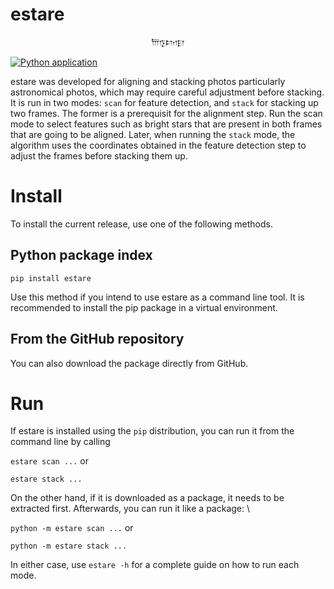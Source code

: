 # estare
<p align="center">
  𐎠𐎿𐎫𐎼
</p>

[![Python application](https://github.com/soheil-soltani/estare/actions/workflows/ci.yml/badge.svg?branch=master_pre_stage)](https://github.com/soheil-soltani/estare/actions/workflows/ci.yml)


estare was developed for aligning and stacking photos particularly astronomical photos, which may require careful adjustment before stacking.
It is run in two modes: `scan` for feature detection, and `stack` for stacking up two frames. The former is a prerequisit for the alignment step.
Run the scan mode to select features such as bright stars that are present in both frames that are going to be aligned. Later, when running the
`stack` mode, the algorithm uses the coordinates obtained in the feature detection step to adjust the frames before stacking them up. 


# Install

To install the current release, use one of the following methods.

## Python package index

`pip install estare`

Use this method if you intend to use estare as a command line tool. It is recommended to install the pip package in a virtual environment.


## From the GitHub repository

You can also download the package directly from GitHub.


# Run

If estare is installed using the `pip` distribution, you can run it from the command line by calling

`estare scan ...` or

`estare stack ...` 

On the other hand, if it is downloaded as a package, it needs to be extracted first. Afterwards, you can run it like a package: \

`python -m estare scan ...` or 

`python -m estare stack ...`

In either case, use `estare -h` for a complete guide on how to run each mode.

